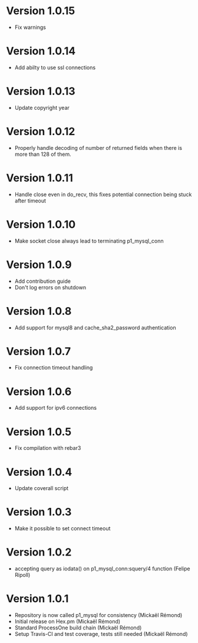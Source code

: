 # Version 1.0.15

* Fix warnings

# Version 1.0.14

* Add abilty to use ssl connections

# Version 1.0.13

* Update copyright year

# Version 1.0.12

* Properly handle decoding of number of returned fields when there is
  more than 128 of them.

# Version 1.0.11

* Handle close even in do\_recv, this fixes potential connection being stuck after timeout

# Version 1.0.10

* Make socket close always lead to terminating p1\_mysql\_conn

# Version 1.0.9

* Add contribution guide
* Don't log errors on shutdown

# Version 1.0.8

* Add support for mysql8 and cache\_sha2\_password authentication

# Version 1.0.7

* Fix connection timeout handling

# Version 1.0.6

* Add support for ipv6 connections

# Version 1.0.5

* Fix compilation with rebar3

# Version 1.0.4

* Update coverall script

# Version 1.0.3

* Make it possible to set connect timeout

# Version 1.0.2

* accepting query as iodata() on p1_mysql_conn:squery/4 function (Felipe Ripoll)

# Version 1.0.1

* Repository is now called p1_mysql for consistency (Mickaël Rémond)
* Initial release on Hex.pm (Mickaël Rémond)
* Standard ProcessOne build chain (Mickaël Rémond)
* Setup Travis-CI and test coverage, tests still needed (Mickaël Rémond)
